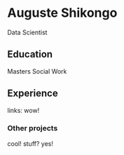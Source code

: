 # Auguste Shikongo
Data Scientist

## Education
Masters Social Work

## Experience
links: wow!

### Other projects
cool! stuff? yes!
